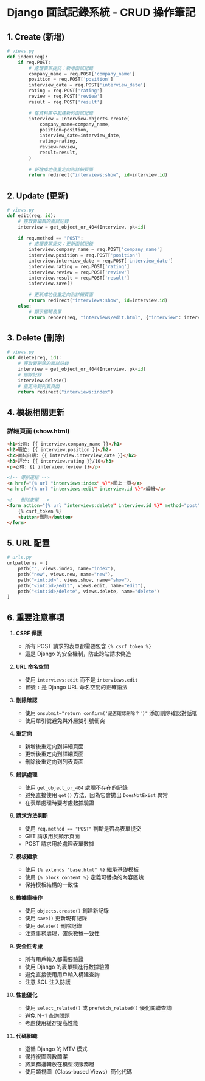 # Django 面試記錄系統 - CRUD 操作筆記

## 1. Create (新增)
```python
# views.py
def index(req):
    if req.POST:
        # 處理表單提交：新增面試記錄
        company_name = req.POST['company_name']
        position = req.POST['position']
        interview_date = req.POST['interview_date']
        rating = req.POST['rating']
        review = req.POST['review']
        result = req.POST['result']

        # 在資料庫中創建新的面試記錄
        interview = Interview.objects.create(
            company_name=company_name,
            position=position,
            interview_date=interview_date,
            rating=rating,
            review=review,
            result=result,
        )
        
        # 新增成功後重定向到詳細頁面
        return redirect("interviews:show", id=interview.id)
```

## 2. Update (更新)
```python
# views.py
def edit(req, id):
    # 獲取要編輯的面試記錄
    interview = get_object_or_404(Interview, pk=id)
    
    if req.method == "POST":
        # 處理表單提交：更新面試記錄
        interview.company_name = req.POST['company_name']
        interview.position = req.POST['position']
        interview.interview_date = req.POST['interview_date']
        interview.rating = req.POST['rating']
        interview.review = req.POST['review']
        interview.result = req.POST['result']
        interview.save()
        
        # 更新成功後重定向到詳細頁面
        return redirect("interviews:show", id=interview.id)
    else:
        # 顯示編輯表單
        return render(req, "interviews/edit.html", {"interview": interview})
```

## 3. Delete (刪除)
```python
# views.py
def delete(req, id):
    # 獲取要刪除的面試記錄
    interview = get_object_or_404(Interview, pk=id)
    # 刪除記錄
    interview.delete()
    # 重定向到列表頁面
    return redirect("interviews:index")
```

## 4. 模板相關更新

### 詳細頁面 (show.html)
```html
<h1>公司: {{ interview.company_name }}</h1>
<h2>職位: {{ interview.position }}</h2>
<h2>面試日期: {{ interview.interview_date }}</h2>
<h3>評分: {{ interview.rating }}/10</h3>
<p>心得: {{ interview.review }}</p>

<!-- 導航連結 -->
<a href="{% url "interviews:index" %}">回上一頁</a>
<a href="{% url "interviews:edit" interview.id %}">編輯</a>

<!-- 刪除表單 -->
<form action="{% url "interviews:delete" interview.id %}" method="post" onsubmit="return confirm('是否確認刪除？')">
    {% csrf_token %}
    <button>刪除</button>
</form>
```

## 5. URL 配置
```python
# urls.py
urlpatterns = [
    path("", views.index, name="index"),
    path("new", views.new, name="new"),
    path("<int:id>", views.show, name="show"),
    path("<int:id>/edit", views.edit, name="edit"),
    path("<int:id>/delete", views.delete, name="delete")
]
```

## 6. 重要注意事項

1. **CSRF 保護**
   - 所有 POST 請求的表單都需要包含 `{% csrf_token %}`
   - 這是 Django 的安全機制，防止跨站請求偽造

2. **URL 命名空間**
   - 使用 `interviews:edit` 而不是 `interviews.edit`
   - 冒號 `:` 是 Django URL 命名空間的正確語法

3. **刪除確認**
   - 使用 `onsubmit="return confirm('是否確認刪除？')"` 添加刪除確認對話框
   - 使用單引號避免與外層雙引號衝突

4. **重定向**
   - 新增後重定向到詳細頁面
   - 更新後重定向到詳細頁面
   - 刪除後重定向到列表頁面

5. **錯誤處理**
   - 使用 `get_object_or_404` 處理不存在的記錄
   - 避免直接使用 `get()` 方法，因為它會拋出 `DoesNotExist` 異常
   - 在表單處理時要考慮數據驗證

6. **請求方法判斷**
   - 使用 `req.method == "POST"` 判斷是否為表單提交
   - GET 請求用於顯示頁面
   - POST 請求用於處理表單數據

7. **模板繼承**
   - 使用 `{% extends "base.html" %}` 繼承基礎模板
   - 使用 `{% block content %}` 定義可替換的內容區塊
   - 保持模板結構的一致性

8. **數據庫操作**
   - 使用 `objects.create()` 創建新記錄
   - 使用 `save()` 更新現有記錄
   - 使用 `delete()` 刪除記錄
   - 注意事務處理，確保數據一致性

9. **安全性考慮**
   - 所有用戶輸入都需要驗證
   - 使用 Django 的表單類進行數據驗證
   - 避免直接使用用戶輸入構建查詢
   - 注意 SQL 注入防護

10. **性能優化**
    - 使用 `select_related()` 或 `prefetch_related()` 優化關聯查詢
    - 避免 N+1 查詢問題
    - 考慮使用緩存提高性能

11. **代碼組織**
    - 遵循 Django 的 MTV 模式
    - 保持視圖函數簡潔
    - 將業務邏輯放在模型或服務層
    - 使用類視圖（Class-based Views）簡化代碼 